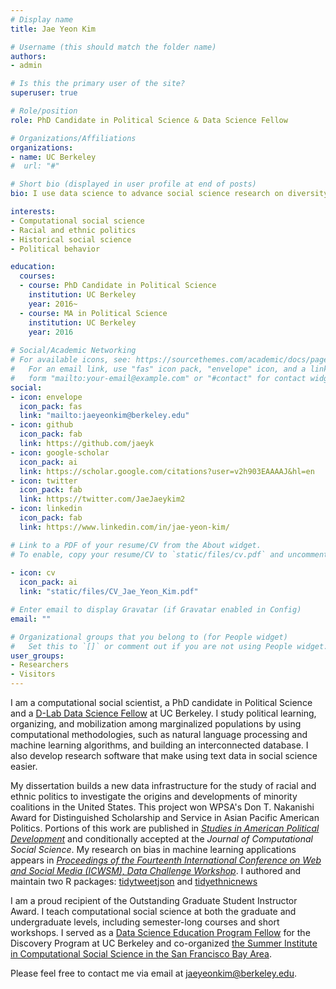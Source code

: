 ```yaml
---
# Display name
title: Jae Yeon Kim

# Username (this should match the folder name)
authors:
- admin

# Is this the primary user of the site?
superuser: true

# Role/position
role: PhD Candidate in Political Science & Data Science Fellow

# Organizations/Affiliations
organizations:
- name: UC Berkeley
#  url: "#"

# Short bio (displayed in user profile at end of posts)
bio: I use data science to advance social science research on diversity and inclusion.

interests:
- Computational social science
- Racial and ethnic politics 
- Historical social science
- Political behavior 

education:
  courses:
  - course: PhD Candidate in Political Science
    institution: UC Berkeley
    year: 2016~ 
  - course: MA in Political Science
    institution: UC Berkeley
    year: 2016
    
# Social/Academic Networking
# For available icons, see: https://sourcethemes.com/academic/docs/page-builder/#icons
#   For an email link, use "fas" icon pack, "envelope" icon, and a link in the
#   form "mailto:your-email@example.com" or "#contact" for contact widget.
social:
- icon: envelope
  icon_pack: fas
  link: "mailto:jaeyeonkim@berkeley.edu"
- icon: github
  icon_pack: fab
  link: https://github.com/jaeyk
- icon: google-scholar
  icon_pack: ai
  link: https://scholar.google.com/citations?user=v2h903EAAAAJ&hl=en
- icon: twitter
  icon_pack: fab
  link: https://twitter.com/JaeJaeykim2
- icon: linkedin 
  icon_pack: fab 
  link: https://www.linkedin.com/in/jae-yeon-kim/

# Link to a PDF of your resume/CV from the About widget.
# To enable, copy your resume/CV to `static/files/cv.pdf` and uncomment the lines below.
 
- icon: cv
  icon_pack: ai
  link: "static/files/CV_Jae_Yeon_Kim.pdf"

# Enter email to display Gravatar (if Gravatar enabled in Config)
email: ""

# Organizational groups that you belong to (for People widget)
#   Set this to `[]` or comment out if you are not using People widget.
user_groups:
- Researchers
- Visitors
---
```


I am a computational social scientist, a PhD candidate in Political Science and a [D-Lab Data Science Fellow](https://dlab.berkeley.edu/people/jae-yeon-kim) at UC Berkeley. I study political learning, organizing, and mobilization among marginalized populations by using computational methodologies, such as natural language processing and machine learning algorithms, and building an interconnected database. I also develop research software that make using text data in social science easier.

My dissertation builds a new data infrastructure for the study of racial and ethnic politics to investigate the origins and developments of minority coalitions in the United States. This project won WPSA's Don T. Nakanishi Award for Distinguished Scholarship and Service in Asian Pacific American Politics. Portions of this work are published in [*Studies in American Political Development*](https://www.cambridge.org/core/journals/studies-in-american-political-development/article/racism-is-not-enough-minority-coalition-building-in-san-francisco-seattle-and-vancouver/7557642023E744D2E0FA68D800C8E08E/share/acc3d5f2d658e9ab2b3af76a69ab40dd510702c8) and conditionally accepted at the *Journal of Computational Social Science*. My research on bias in machine learning applications appears in [*Proceedings of the Fourteenth International Conference on Web and Social Media (ICWSM), Data Challenge Workshop*](https://arxiv.org/abs/2005.05921). I authored and maintain two R packages: [tidytweetjson](https://github.com/jaeyk/tidytweetjson) and [tidyethnicnews](https://github.com/jaeyk/tidyethnicnews)

I am a proud recipient of the Outstanding Graduate Student Instructor Award. I teach computational social science at both the graduate and undergraduate levels, including semester-long courses and short workshops. I served as a [Data Science Education Program Fellow](https://ocean.sagepub.com/blog/skills/5-principles-to-get-undergraduates-involved-in-real-world-data-science-projects) for the Discovery Program at UC Berkeley and co-organized [the Summer Institute in Computational Social Science in the San Francisco Bay Area](https://compsocialscience.github.io/summer-institute/2020/bay_area/).   

Please feel free to contact me via email at [jaeyeonkim@berkeley.edu](mailto:jaeyeonkim@berkeley.edu). 
